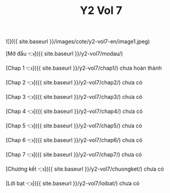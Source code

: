 ﻿---
layout: post
title: Y2 Vol 7
---

![]({{ site.baseurl }}/images/cote/y2-vol7-en/image1.jpeg)

[Mở đầu 👈]({{ site.baseurl }}/y2-vol7/modau/)

[Chap 1 👈]({{ site.baseurl }}/y2-vol7/chap1/) chưa hoàn thành

[Chap 2 👈]({{ site.baseurl }}/y2-vol7/chap2/) chưa có

[Chap 3 👈]({{ site.baseurl }}/y2-vol7/chap3/) chưa có

[Chap 4 👈]({{ site.baseurl }}/y2-vol7/chap4/) chưa có

[Chap 5 👈]({{ site.baseurl }}/y2-vol7/chap5/) chưa có

[Chap 6 👈]({{ site.baseurl }}/y2-vol7/chap6/) chưa có

[Chap 7 👈]({{ site.baseurl }}/y2-vol7/chap7/) chưa có

[Chương kết 👈]({{ site.baseurl }}/y2-vol7/chuongket/) chưa có

[Lời bạt 👈]({{ site.baseurl }}/y2-vol7/loibat/) chưa có